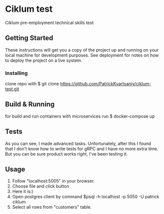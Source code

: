 # Ciklum test

Ciklum pre-employment technical skills test 

## Getting Started

These instructions will get you a copy of the project up and running on your local machine for development purposes. See deployment for notes on how to deploy the project on a live system.


### Installing

clone repo with $ git clone https://github.com/PatrickKvartsaniy/ciklum-test.git


## Build & Running

for build and run containers with microservices run $ docker-compose up

## Tests

As you can see, I made advanced tasks. Unfortunately, after this I found that I don't know how to write tests for gRPC and I have no more extra time. But you can be sure product works right, I've been testing it.

## Usage

1. Follow "localhost:5005" in your browser. 
2. Choose file and click button
3. Here it is:)
4. Open postgres client  by command $psql -h localhost -p 5050 -U patrick ciklum
5. Select all rows from "customers" table. 